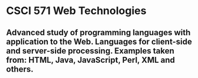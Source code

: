 # CSCI 571 Web Technologies

## Advanced study of programming languages with application to the Web. Languages for client-side and server-side processing. Examples taken from: HTML, Java, JavaScript, Perl, XML and others. 
